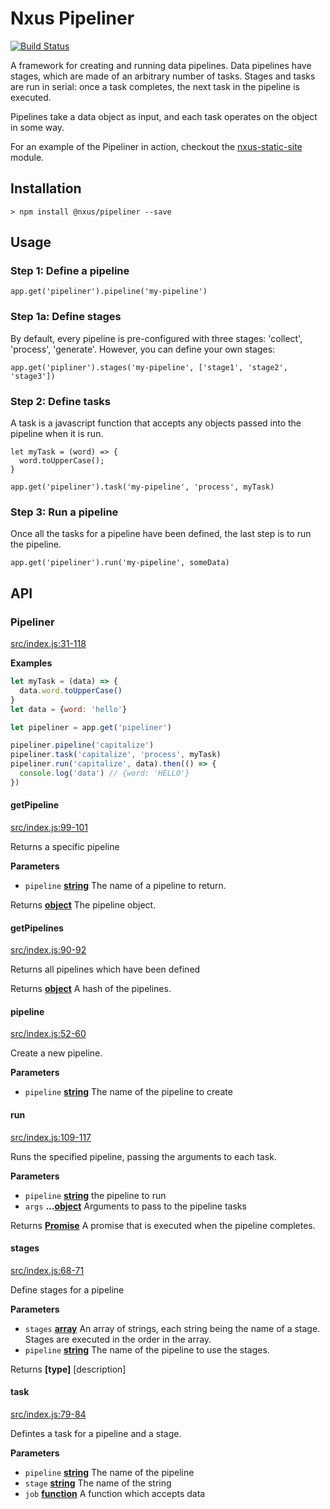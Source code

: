 # Nxus Pipeliner

[![Build Status](https://travis-ci.org/nxus/pipeliner.svg?branch=master)](https://travis-ci.org/nxus/pipeliner)

A framework for creating and running data pipelines.  Data pipelines have stages, which are made of an arbitrary number of tasks.  Stages and tasks are run in serial: once a task completes, the next task in the pipeline is executed.  

Pipelines take a data object as input, and each task operates on the object in some way.

For an example of the Pipeliner in action, checkout the [nxus-static-site](https://github.com/seabourne/nxus-static-site) module.

## Installation

    > npm install @nxus/pipeliner --save

## Usage

### Step 1: Define a pipeline

    app.get('pipeliner').pipeline('my-pipeline')

### Step 1a: Define stages

By default, every pipeline is pre-configured with three stages: 'collect', 'process', 'generate'.  However, you can define your own stages:

    app.get('pipliner').stages('my-pipeline', ['stage1', 'stage2', 'stage3'])

### Step 2: Define tasks

A task is a javascript function that accepts any objects passed into the pipeline when it is run.

    let myTask = (word) => {
      word.toUpperCase();
    }

    app.get('pipeliner').task('my-pipeline', 'process', myTask)

### Step 3: Run a pipeline

Once all the tasks for a pipeline have been defined, the last step is to run the pipeline.

    app.get('pipeliner').run('my-pipeline', someData)

## API

### Pipeliner

[src/index.js:31-118](https://github.com/nxus/pipeliner/blob/cd928eeb7ec799d9e12f771a9c3eb1ecad94e2bf/src/index.js#L31-L118 "Source code on GitHub")

**Examples**

```javascript
let myTask = (data) => {
  data.word.toUpperCase()
}
let data = {word: 'hello'}

let pipeliner = app.get('pipeliner')

pipeliner.pipeline('capitalize')
pipeliner.task('capitalize', 'process', myTask)
pipeliner.run('capitalize', data).then(() => {
  console.log('data') // {word: 'HELLO'}
})
```

#### getPipeline

[src/index.js:99-101](https://github.com/nxus/pipeliner/blob/cd928eeb7ec799d9e12f771a9c3eb1ecad94e2bf/src/index.js#L99-L101 "Source code on GitHub")

Returns a specific pipeline

**Parameters**

-   `pipeline` **[string](https://developer.mozilla.org/en-US/docs/Web/JavaScript/Reference/Global_Objects/String)** The name of a pipeline to return.

Returns **[object](https://developer.mozilla.org/en-US/docs/Web/JavaScript/Reference/Global_Objects/Object)** The pipeline object.

#### getPipelines

[src/index.js:90-92](https://github.com/nxus/pipeliner/blob/cd928eeb7ec799d9e12f771a9c3eb1ecad94e2bf/src/index.js#L90-L92 "Source code on GitHub")

Returns all pipelines which have been defined

Returns **[object](https://developer.mozilla.org/en-US/docs/Web/JavaScript/Reference/Global_Objects/Object)** A hash of the pipelines.

#### pipeline

[src/index.js:52-60](https://github.com/nxus/pipeliner/blob/cd928eeb7ec799d9e12f771a9c3eb1ecad94e2bf/src/index.js#L52-L60 "Source code on GitHub")

Create a new pipeline.

**Parameters**

-   `pipeline` **[string](https://developer.mozilla.org/en-US/docs/Web/JavaScript/Reference/Global_Objects/String)** The name of the pipeline to create

#### run

[src/index.js:109-117](https://github.com/nxus/pipeliner/blob/cd928eeb7ec799d9e12f771a9c3eb1ecad94e2bf/src/index.js#L109-L117 "Source code on GitHub")

Runs the specified pipeline, passing the arguments to each task.

**Parameters**

-   `pipeline` **[string](https://developer.mozilla.org/en-US/docs/Web/JavaScript/Reference/Global_Objects/String)** the pipeline to run
-   `args` **...[object](https://developer.mozilla.org/en-US/docs/Web/JavaScript/Reference/Global_Objects/Object)** Arguments to pass to the pipeline tasks

Returns **[Promise](https://developer.mozilla.org/en-US/docs/Web/JavaScript/Reference/Global_Objects/Promise)** A promise that is executed when the pipeline completes.

#### stages

[src/index.js:68-71](https://github.com/nxus/pipeliner/blob/cd928eeb7ec799d9e12f771a9c3eb1ecad94e2bf/src/index.js#L68-L71 "Source code on GitHub")

Define stages for a pipeline

**Parameters**

-   `stages` **[array](https://developer.mozilla.org/en-US/docs/Web/JavaScript/Reference/Global_Objects/Array)** An array of strings, each string being the name of a stage. Stages are executed in the order in the array.
-   `pipeline` **[string](https://developer.mozilla.org/en-US/docs/Web/JavaScript/Reference/Global_Objects/String)** The name of the pipeline to use the stages.

Returns **\[type]** [description]

#### task

[src/index.js:79-84](https://github.com/nxus/pipeliner/blob/cd928eeb7ec799d9e12f771a9c3eb1ecad94e2bf/src/index.js#L79-L84 "Source code on GitHub")

Defintes a task for a pipeline and a stage.

**Parameters**

-   `pipeline` **[string](https://developer.mozilla.org/en-US/docs/Web/JavaScript/Reference/Global_Objects/String)** The name of the pipeline
-   `stage` **[string](https://developer.mozilla.org/en-US/docs/Web/JavaScript/Reference/Global_Objects/String)** The name of the string
-   `job` **[function](https://developer.mozilla.org/en-US/docs/Web/JavaScript/Reference/Statements/function)** A function which accepts data
